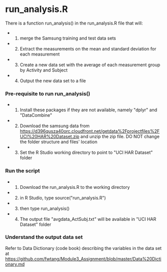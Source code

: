 run_analysis.R
==================
There is a function run_analysis() in the run_analysis.R file that will:
* 1. merge the Samsung training and test data sets
* 2. Extract the measurements on the mean and standard deviation for each measurement
* 3. Create a new data set with the average of each measurement group by Activity and Subject
* 4. Output the new data set to a file


### Pre-requisite to run run_analysis()
* 1. Install these packages if they are not available, namely "dplyr" and "DataCombine"
* 2. Download the samsung data from https://d396qusza40orc.cloudfront.net/getdata%2Fprojectfiles%2FUCI%20HAR%20Dataset.zip
and unzip the zip file. DO NOT change the folder structure and files' location
* 3. Set the R Studio working directory to point to "UCI HAR Dataset" folder

### Run the script
* 1. Download the run_analysis.R to the working directory
* 2. in R Studio, type source("run_analysis.R")
* 3. then type run_analysis() 
* 4. The output file "avgdata_ActSubj.txt" will be available in "UCI HAR Dataset" folder

### Understand the output data set
Refer to Data Dictionary (code book) describing the variables in the data set at https://github.com/fwtang/Module3_Assignment/blob/master/Data%20Dictionary.md
